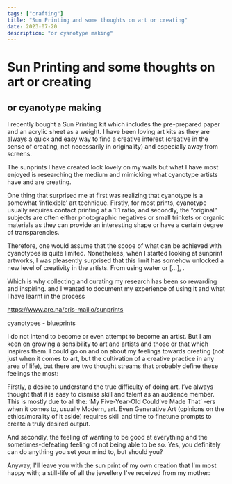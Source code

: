 ```yaml
---
tags: ["crafting"]
title: "Sun Printing and some thoughts on art or creating"
date: 2023-07-20
description: "or cyanotype making"
---
```


# Sun Printing and some thoughts on art or creating
## or cyanotype making

I recently bought a Sun Printing kit which includes the pre-prepared paper and an acrylic sheet as a weight. I have been loving art kits as they are always a quick and easy way to find a creative interest (creative in the sense of creating, not necessarily in originality) and especially away from screens. 

The sunprints I have created look lovely on my walls but what I have most enjoyed is researching the medium and mimicking what cyanotype artists have and are creating. 

One thing that surprised me at first was realizing that cyanotype is a somewhat ‘inflexible’ art technique. Firstly, for most prints, cyanotype usually requires contact printing at a 1:1 ratio, and secondly, the “original” subjects are often either photographic negatives or small trinkets or organic materials as they can provide an interesting shape or have a certain degree of transparencies. 

Therefore, one would assume that the scope of what can be achieved with cyanotypes is quite limited. Nonetheless, when I started looking at sunprint artworks, I was pleasently surprised that this limit has somehow unlocked a new level of creativity in the artists. From using water or [...], .

Which is why collecting and curating my research has been so rewarding and inspiring. 
and I wanted to document my experience of using it and what I have learnt in the process

https://www.are.na/cris-maillo/sunprints

cyanotypes - blueprints

I do not intend to become or even attempt to become an artist. But I am keen on growing a sensibility to art and artists and those or that which inspires them. I could go on and on about my feelings towards creating (not just when it comes to art, but the cultivation of a creative practice in any area of life), but there are two thought streams that probably define these feelings the most:

Firstly, a desire to understand the true difficulty of doing art. I’ve always thought that it is easy to dismiss skill and talent as an audience member. This is mostly due to all the: ‘My Five-Year-Old Could’ve Made That’ -ers when it comes to, usually Modern, art. Even Generative Art (opinions on the ethics/morality of it aside) requires skill and time to finetune prompts to create a truly desired output. 

And secondly, the feeling of wanting to be good at everything and the sometimes-defeating feeling of not being able to be so. Yes, you definitely can do anything you set your mind to, but should you?

Anyway, I'll leave you with the sun print of my own creation that I'm most happy with; a still-life of all the jewellery I've received from my mother:
